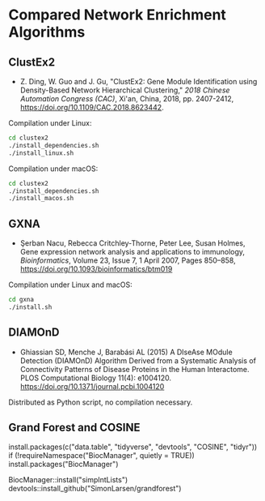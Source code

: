 # Compared Network Enrichment Algorithms

## ClustEx2

- Z. Ding, W. Guo and J. Gu, "ClustEx2: Gene Module Identification using Density-Based Network Hierarchical Clustering," *2018 Chinese Automation Congress (CAC)*, Xi'an, China, 2018, pp. 2407-2412, https://doi.org/10.1109/CAC.2018.8623442.

Compilation under Linux:

```sh
cd clustex2
./install_dependencies.sh
./install_linux.sh
```

Compilation under macOS:

```sh
cd clustex2
./install_dependencies.sh
./install_macos.sh
```

## GXNA

- Şerban Nacu, Rebecca Critchley-Thorne, Peter Lee, Susan Holmes,  Gene  expression network analysis and applications to immunology, *Bioinformatics*, Volume 23, Issue 7, 1 April 2007, Pages 850–858, https://doi.org/10.1093/bioinformatics/btm019

Compilation under Linux and macOS:

```sh
cd gxna
./install.sh
```

## DIAMOnD

- Ghiassian SD, Menche J, Barabási AL   (2015)     A DIseAse MOdule Detection (DIAMOnD) Algorithm Derived from a  Systematic Analysis of Connectivity Patterns of Disease Proteins in the  Human Interactome. PLOS Computational Biology  11(4): e1004120. https://doi.org/10.1371/journal.pcbi.1004120

Distributed as Python script, no compilation necessary.

## Grand Forest and COSINE

install.packages(c("data.table", "tidyverse", "devtools", "COSINE", "tidyr"))
if (!requireNamespace("BiocManager", quietly = TRUE))
  install.packages("BiocManager")

BiocManager::install("simpIntLists")
devtools::install_github("SimonLarsen/grandforest")